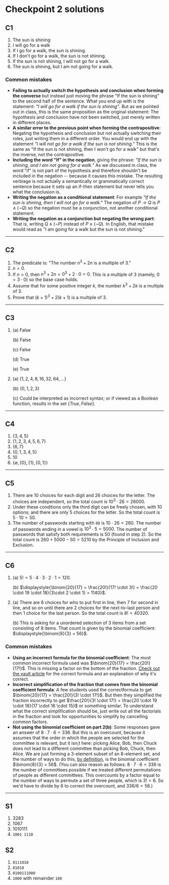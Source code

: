 # Checkpoint 2 solutions

## C1 

1. The sun is shining
2. I will go for a walk
3. If I go for a walk, the sun is shining.
4. If I don't go for a walk, the sun is not shining. 
5. If the sun is not shining, I will not go for a walk.
6. The sun is shining, but I am not going for a walk.

### Common mistakes

- **Failing to actually switch the hypothesis and conclusion when forming the converse** but instead just moving the phrase "If the sun is shining" to the second half of the sentence. What you end up with is the statement: *"I will go for a walk if the sun is shining"*. But as we pointed out in class, this is the same proposition as the original statement: The hypothesis and conclusion have not been switched, just merely written in different places. 
- **A similar error to the previous point when forming the contrapositive**: Negating the hypothesis and conclusion but not actually switching their roles, just writing them in a different order. You would end up with the statement *"I will not go for a walk if the sun is not shining."* This is the same as "If the sun is not shining, then I won't go for a walk" but that's the inverse, not the contrapositive. 
- **Including the word "If" in the negation**, giving the phrase: *"If the sun is shining, and I am not going for a walk."* As we discussed in class, the word "if" is not part of the hypothesis and therefore shouldn't be included in the negation -- because it causes this mistake. The resulting verbiage is not actually a semantically or grammatically correct sentence because it sets up an if-then statement but never tells you what the conclusion is. 
- **Writing the negation as a conditional statement**: For example *"If the sun is shining, then I will not go for a walk."* The negation of $P \rightarrow Q$ is $P \wedge (\neg Q)$ so the negation must be a conjunction, not another conditional statement. 
- **Writing the negation as a conjunction but negating the wrong part**: That is, writing $Q \wedge (\neg P)$ instead of $P \wedge (\neg Q)$. In English, that mistake would read as "I am going for a walk but the sun is not shining." 

---

## C2

1. The predicate is: "The number $n^3 + 2n$ is a multiple of $3$."
2. $n = 0$.
3. If $n = 0$, then $n^3 + 2n = 0^3 + 2 \cdot 0 = 0$. This is a multiple of $3$ (namely, $0 = 3\cdot 0$) so the base case holds.
4. Assume that for some positive integer $k$, the number $k^3 + 2k$ is a multiple of $3$. 
5. Prove that $(k+1)^3 + 2(k+1)$ is a multiple of $3$. 

---

## C3 

1. (a) False 

   (b) False

   (c) False 

   (d) True

   (e) True 

2. (a) $\lbrace 1, 2, 4, 8, 16, 32, 64, \dots \rbrace$

   (b) $\lbrace 0,1,2,3 \rbrace$

   (c) Could be interpreted as incorrect syntax; or if viewed as a Boolean function, results in the set $\lbrace True, False \rbrace$. 



---

## C4

1. $\lbrace 3,4,5\rbrace$
2. $\lbrace 1,2,3,4,5,6,7\rbrace$
3. $\lbrace 6,7\rbrace$
4. $\lbrace 0,1,3,4,5\rbrace$
5. $10$
6. $\lbrace \emptyset, \lbrace 0\rbrace, \lbrace 1\rbrace, \lbrace 0,1\rbrace\rbrace$

---

## C5

1. There are $10$ choices for each digit and $26$ choices for the letter. The choices are independent, so the total count is $10^3 \cdot 26 = 26000$. 
2. Under these conditions only the third digit can be freely chosen, with $10$ options; and there are only $5$ choices for the letter. So the total count is $5 \cdot 10 = 50$. 
3. The number of passwords starting with `00` is $10 \cdot 26 = 260$. The number of passwords ending in a vowel is $10^3 \cdot 5 = 5000$. The number of passwords that satisfy both requirements is $50$ (found in step 2). So the total count is $260 + 5000 - 50 = 5210$ by the Principle of Inclusion and Exclusion. 

---

## C6

1. (a) $5! = 5 \cdot 4 \cdot 3 \cdot 2 \cdot 1= 120$. 

   (b) $\displaystyle{\binom{20}{17} = \frac{20!}{17! \cdot 3!} = \frac{20 \cdot 19 \cdot 18}{3\cdot 2 \cdot 1} = 1140}$. 

2. (a) There are $8$ choices for who to put first in line, then $7$ for second in line, and so on until there are $2$ choices for the next-to-last person and then $1$ choice for the last person. So the total count is $8! = 40320$. 

   (b) This is asking for a unordered selection of 3 items from a set consisting of 8 items. That count is given by the binomial coefficient: $\displaystyle{\binom{8}{3} = 56}$. 

### Common mistakes

- **Using an incorrect formula for the binomial coefficient**: The most common incorrect formula used was $\binom{20}{17} = \frac{20!}{17!}$. This is missing a factor on the bottom of the fraction. [Check out the vault article](https://publish.obsidian.md/mth225/Combinatorics/Binomial+coefficient) for the correct formula and an explanation of why it's correct.  
- **Incorrect simplification of the fraction that comes from the binomial coefficient formula**: A few students used the correctformula to get $\binom{20}{17} = \frac{20!}{3! \cdot 17!}$. But then they simplified the fraction incorrectly to get $\frac{20!}{3! \cdot 17!} = \frac{20 \cdot 19 \cdot 18}{17 \cdot 16 \cdot 15}$ or something similar. To understand what the correct simplification should be, just write out all the factorials in the fraction and look for opportunities to simplify by cancelling common factors. 
- **Not using the binomial coefficient on part 2(b)**: Some responses gave an answer of $8 \cdot 7 \cdot 6 = 336$. But this is an overcount, because it assumes that the order in which the people are selected for the committee is relevant, but it isn;t here: picking Alice, Bob, then Chuck does not lead to a different committee than picking Bob, Chuck, then Alice. We are just forming a 3-element subset of an 8-element set, and the number of ways to do this, [by definition](https://publish.obsidian.md/mth225/Combinatorics/Binomial+coefficient), is the binomial coefficient $\binom{8}{3} = 56$. (You can also reason as follows: $8 \cdot 7 \cdot 6 = 336$ is the number of committees possible if we treated different permutations of people as different committees. This overcounts by a factor equal to the number of ways to permute a set of three people, which is $3! = 6$. So we'd have to divide by 6 to correct the overcount, and $336/6 = 56$.)

---

## S1 

1. $3283$
2. $1067$
3. $1010111$
4. `1001 1110`

## S2 

1. `0111010`
2. `01010`
3. `0100111000`
4. `1000` with remainder `100`